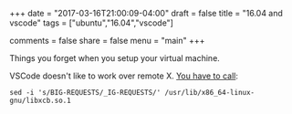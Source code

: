 +++
date = "2017-03-16T21:00:09-04:00"
draft = false
title = "16.04 and vscode"
tags = ["ubuntu","16.04","vscode"]

comments = false
share = false
menu = "main"
+++

Things you forget when you setup your virtual machine.

VSCode doesn't like to work over remote X. [You have to call](https://github.com/Microsoft/vscode/issues/3451):

~~~~
sed -i 's/BIG-REQUESTS/_IG-REQUESTS/' /usr/lib/x86_64-linux-gnu/libxcb.so.1
~~~~

